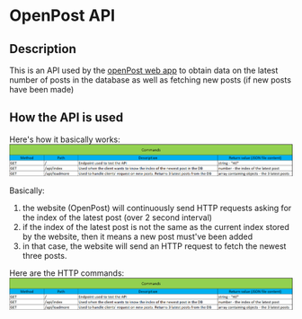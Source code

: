 # OpenPost API

## Description

This is an API used by the [openPost web app](https://openpost.adaptable.app/) to obtain data on the latest number of posts in the database as well as fetching new posts (if new posts have been made)

## How the API is used

Here's how it basically works:
![working diagram](/images/HTTP_commands_pic.png)

Basically:
1) the website (OpenPost) will continuously send HTTP requests asking for the index of the latest post (over 2 second interval)
2) if the index of the latest post is not the same as the current index stored by the website, then it means a new post must've been added
3) in that case, the website will send an HTTP request to fetch the newest three posts.


Here are the HTTP commands:
![HTTP commands](/images/HTTP_commands_pic.png)

